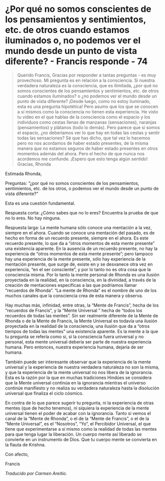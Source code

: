 # ¿Por qué no somos conscientes de los pensamientos y sentimientos, etc. de otros cuando estamos iluminados o, no podemos ver el mundo desde un punto de vista diferente? - Francis responde - 74

>Querido Francis, Gracias por responder a tantas preguntas - es muy provechoso. Mi pregunta es en relación a la consciencia. Si nuestra verdadera naturaleza es la consciencia, que es ilimitada, ¿por qué no somos conscientes de los pensamientos y sentimientos, etc. de otros cuando estamos iluminados? o ¿no podemos ver el mundo desde un punto de vista diferente? ¡Desde luego, como no estoy iluminado, esta es una pregunta hipotética! Pero asumo que los que se conocen a sí mismos como la consciencia no tienen esta experiencia. He visto tu video en el que hablas de la consciencia como el espacio y los individuos como cestas llenas de manzanas (sensaciones), naranjas (pensamientos) y plátanos (todo lo demás). Pero parece que si somos el espacio, ¿no deberíamos ver lo que hay en todas las cestas y sentir todas las sensaciones? Sé que has dicho, que tal vez lo hacemos pero no nos acordamos de haber estado presentes, de la misma manera que no estamos seguros de haber estado presentes en otros momentos además del ahora. Pero el hecho de que nunca nos acordemos me confunde. ¡Espero que esto tenga algún sentido! Gracias, Rhonda

Estimada Rhonda,

Preguntas: “¿por qué no somos conscientes de los pensamientos, sentimientos, etc. de los otros, o podemos ver el mundo desde un punto de vista diferente?”

Esta es una cuestión fundamental.

Respuesta corta: ¿Cómo sabes que no lo eres? Encuentra la prueba de que no lo eres. No hay ninguna.

Respuesta larga: La mente humana sólo conoce una mentación a la vez, siempre en el ahora. Cuando se conoce una mentación del pasado, es de hecho en forma de un recuerdo presente, siempre en el ahora. Es este recuerdo presente, lo que da a “otros momentos de esta mente presente” una existencia aparente. En la ausencia de un recuerdo presente, no hay la experiencia de “otros momentos de esta mente presente”; pero tampoco hay una experiencia de la mente presente, sólo hay experiencia de la mentación presente, que surge de, existe en y se desvanece otra vez en experiencia, “en el ser consciente”, y por lo tanto no es otra cosa que la consciencia misma. Por lo tanto la mente personal de Rhonda es una ilusión proyectada en la realidad, en la consciencia, en la divinidad, a través de la creación de mentaciones específicas a las que podríamos llamar “recuerdos de Rhonda”. “La mente de Rhonda” es el nombre de uno de los muchos canales que la consciencia crea de esta manera y observa.

Hay muchas más, infinidad, entre otras, la “Mente de Francis”, hecha de los “recuerdos de Francis”, y la “Mente Universal ” hecha de “todos los recuerdos de todas las mentes”. Sin ser realmente diferente de la Mente de Rhonda o de la Mente de Francis, la Mente Universal es todavía una ilusión proyectada en la realidad de la consciencia, una ilusión que da a “otros tiempos de todas las mentes” una existencia aparente. Es la mente a la que tu pregunta se refería como si, si la consciencia fuera universal y no personal, esta mente universal debería ser parte de nuestra experiencia humana. Pero entonces, nuestra experiencia humana, dejaría de ser humana.

También puede ser interesante observar que la experiencia de la mente universal y la experiencia de nuestra verdadera naturaleza no son la misma, y que la experiencia de la mente universal no nos libera de la ignorancia. Esta es la razón por la que en muchas tradiciones Hindúes se considera que la Mente universal continúa en la ignorancia mientras el universo continúe manifiesto y no realiza su verdadera naturaleza hasta la disolución universal que finaliza el ciclo cósmico.

En contra de lo que parece sugerir tu pregunta, ni la experiencia de otras mentes (que de hecho tenemos), ni siquiera la experiencia de la mente universal tienen el poder de acabar con la ignorancia. Tanto si vemos el canal de la “Mente de Rhonda”, o el de la “Mente de Francis”, o el de la “Mente Universal”, es el “Nosotros”, “Yo”, el Percibidor Universal, el que tiene que experimentarse a sí mismo como la realidad de todas las mentes para que tenga lugar la liberación. Un cuerpo mente así liberado se convierte en un instrumento de Dios. Que tu cuerpo mente se convierta en la flauta de Krishna.

Con afecto,

Francis

_Traducido por Carmen Areitio._

